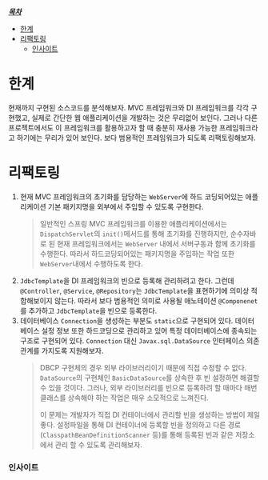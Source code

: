 <u>***목차***</u>
- [한계](#한계)
- [리팩토링](#리팩토링)
  + [인사이트](#인사이트)

# 한계
현재까지 구현된 소스코드를 분석해보자. MVC 프레임워크와 DI 프레임워크를 각각 구현했고, 실제로 간단한 웹 애플리케이션을 개발하는 것은 무리없어 보인다. 그러나 
다른 프로젝트에서도 이 프레임워크를 활용하고자 할 때 충분히 재사용 가능한 프레임워크라고 하기에는 무리가 있어 보인다. 보다 범용적인 프레임워크가 되도록 리팩토링해보자.  

# 리팩토링
1. 현재 MVC 프레임워크의 초기화를 담당하는 `WebServer`에 하드 코딩되어있는 애플리케이션 기본 패키지명을 외부에서 주입할 수 있도록 구현한다.
   > 일반적인 스프링 MVC 프레임워크를 이용한 애플리케이션에서는 `DispatchServlet`의 `init()`메서드를 통해 초기화를 진행하지만, 순수자바로 된 현재 프레임워크에서는 
   > `WebServer` 내에서 서버구동과 함께 초기화를 수행한다. 따라서 하드코딩되어있는 패키지명을 주입하는 작업 또한 `WebServer`내에서 수행하도록 한다.   
2. `JdbcTemplate`을 DI 프레임워크의 빈으로 등록해 관리하려고 한다. 그런데 `@Controller`, `@Service`, `@Repository`는 `JdbcTemplate`을 표현하기에 의미상 적합해보이지 않는다.
   따라서 보다 범용적인 의미로 사용될 애노테이션 `@Componenet`를 추가하고 `JdbcTemplate`을 빈으로 등록한다.
3. 데이터베이스 `Connection`을 생성하는 부분도 `static`으로 구현되어 있다. 데이터베이스 설정 정보 또한 하드코딩으로 관리하고 있어 특정 데이터베이스에 종속되는 구조로 구현되어 있다.
   `Connection` 대신 `Javax.sql.DataSource` 인터페이스 의존관계를 가지도록 지원해보자.
   > DBCP 구현체의 경우 외부 라이브러리이기 때문에 직접 수정할 수 없다. `DataSource`의 구현체인 `BasicDataSource`를 상속한 후 빈 설정하면 해결할 수 있을 것이다.
   > 그러나, 외부 라이브러리를 빈으로 등록하려 할 때마다 매번 클래스를 상속해야 하는 작업은 매우 소모적으로 느껴진다.
   > 
   > 이 문제는 개발자가 직접 DI 컨테이너에서 관리할 빈을 생성하는 방법이 제일 좋다. 설정파일을 통해 DI 컨테이너에 등록할 빈을 정의하고 다른 경로(`ClasspathBeanDefinitionScanner` 등)를 통해 등록된
   > 빈과 같은 저장소에서 관리 할 수 있도록 관리해보자.
   
### 인사이트
